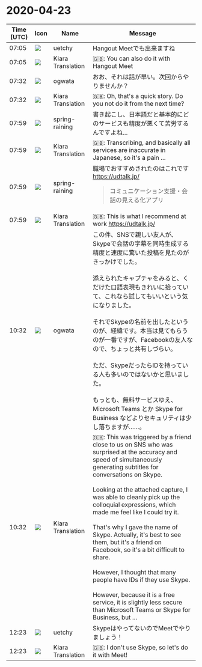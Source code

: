 # 2020-04-23

|Time (UTC)|Icon|Name|Message|
|---|---|---|---|
|07:05|![](https://avatars.slack-edge.com/2020-01-22/916403977808_18dc4c6c299ded1b6018_72.png)|uetchy|Hangout Meetでも出来ますね|
|07:05|![](https://avatars.slack-edge.com/2019-08-21/732685848020_f3f20736795184660348_72.png)|Kiara Translation|🇬🇧: You can also do it with Hangout Meet|
|07:32|![](https://avatars.slack-edge.com/2019-11-22/845042642576_070441337abaca9fb7b3_72.png)|ogwata|おお、それは話が早い。次回からやりませんか？|
|07:32|![](https://avatars.slack-edge.com/2019-08-21/732685848020_f3f20736795184660348_72.png)|Kiara Translation|🇬🇧: Oh, that's a quick story. Do you not do it from the next time?|
|07:59|![](https://secure.gravatar.com/avatar/1ac180f0868137292905c311b5fff781.jpg?s=72&d=https%3A%2F%2Fa.slack-edge.com%2Fdf10d%2Fimg%2Favatars%2Fava_0021-72.png)|spring-raining|書き起こし、日本語だと基本的にどのサービスも精度が悪くて苦労するんですよね…|
|07:59|![](https://avatars.slack-edge.com/2019-08-21/732685848020_f3f20736795184660348_72.png)|Kiara Translation|🇬🇧: Transcribing, and basically all services are inaccurate in Japanese, so it's a pain ...|
|07:59|![](https://secure.gravatar.com/avatar/1ac180f0868137292905c311b5fff781.jpg?s=72&d=https%3A%2F%2Fa.slack-edge.com%2Fdf10d%2Fimg%2Favatars%2Fava_0021-72.png)|spring-raining|職場でおすすめされたのはこれです <https://udtalk.jp/><br><blockquote>コミュニケーション支援・会話の見える化アプリ</blockquote>|
|07:59|![](https://avatars.slack-edge.com/2019-08-21/732685848020_f3f20736795184660348_72.png)|Kiara Translation|🇬🇧: This is what I recommend at work <https://udtalk.jp/>|
|10:32|![](https://avatars.slack-edge.com/2019-11-22/845042642576_070441337abaca9fb7b3_72.png)|ogwata|この件、SNSで親しい友人が、Skypeで会話の字幕を同時生成する精度と速度に驚いた投稿を見たのがきっかけでした。<br><br>添えられたキャプチャをみると、くだけた口語表現もきれいに拾っていて、これなら試してもいいという気になりました。<br><br>それでSkypeの名前を出したというのが、経緯です。本当は見てもらうのが一番ですが、Facebookの友人なので、ちょっと共有しづらい。<br><br>ただ、SkypeだったらIDを持っている人も多いのではないかと思いました。<br><br>もっとも、無料サービスゆえ、Microsoft Teams とか Skype for Business などよりセキュリティは少し落ちますが……。|
|10:32|![](https://avatars.slack-edge.com/2019-08-21/732685848020_f3f20736795184660348_72.png)|Kiara Translation|🇬🇧: This was triggered by a friend close to us on SNS who was surprised at the accuracy and speed of simultaneously generating subtitles for conversations on Skype.<br><br>Looking at the attached capture, I was able to cleanly pick up the colloquial expressions, which made me feel like I could try it.<br><br>That's why I gave the name of Skype. Actually, it's best to see them, but it's a friend on Facebook, so it's a bit difficult to share.<br><br>However, I thought that many people have IDs if they use Skype.<br><br>However, because it is a free service, it is slightly less secure than Microsoft Teams or Skype for Business, but ...|
|12:23|![](https://avatars.slack-edge.com/2020-01-22/916403977808_18dc4c6c299ded1b6018_72.png)|uetchy|SkypeはやってないのでMeetでやりましょう！|
|12:23|![](https://avatars.slack-edge.com/2019-08-21/732685848020_f3f20736795184660348_72.png)|Kiara Translation|🇬🇧: I don't use Skype, so let's do it with Meet!|
